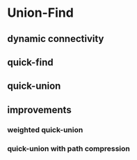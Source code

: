 # Union-Find

## dynamic connectivity

## quick-find

## quick-union

## improvements

### weighted quick-union

### quick-union with path compression
